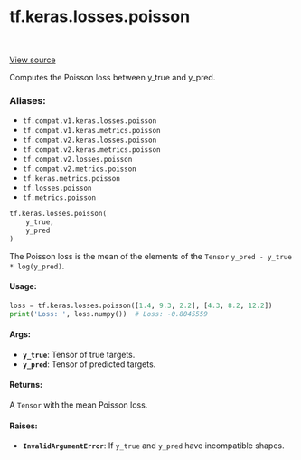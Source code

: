 <div itemscope itemtype="http://developers.google.com/ReferenceObject">
<meta itemprop="name" content="tf.keras.losses.poisson" />
<meta itemprop="path" content="Stable" />
</div>

# tf.keras.losses.poisson

<!-- Insert buttons -->

<table class="tfo-notebook-buttons tfo-api" align="left">
</table>

<a target="_blank" href="/code/stable/tensorflow/python/keras/losses.py">View source</a>



<!-- Start diff -->
Computes the Poisson loss between y_true and y_pred.

### Aliases:

* `tf.compat.v1.keras.losses.poisson`
* `tf.compat.v1.keras.metrics.poisson`
* `tf.compat.v2.keras.losses.poisson`
* `tf.compat.v2.keras.metrics.poisson`
* `tf.compat.v2.losses.poisson`
* `tf.compat.v2.metrics.poisson`
* `tf.keras.metrics.poisson`
* `tf.losses.poisson`
* `tf.metrics.poisson`


``` python
tf.keras.losses.poisson(
    y_true,
    y_pred
)
```



<!-- Placeholder for "Used in" -->

The Poisson loss is the mean of the elements of the `Tensor`
`y_pred - y_true * log(y_pred)`.

#### Usage:



```python
loss = tf.keras.losses.poisson([1.4, 9.3, 2.2], [4.3, 8.2, 12.2])
print('Loss: ', loss.numpy())  # Loss: -0.8045559
```

#### Args:


* <b>`y_true`</b>: Tensor of true targets.
* <b>`y_pred`</b>: Tensor of predicted targets.


#### Returns:

A `Tensor` with the mean Poisson loss.



#### Raises:


* <b>`InvalidArgumentError`</b>: If `y_true` and `y_pred` have incompatible shapes.